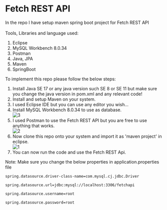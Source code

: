 # Fetch REST API <br />
In the repo I have setup maven spring boot project for Fetch REST API<br /><br />
Tools, Libraries and language used:<br />
1) Eclipse
2) MySQL Workbench 8.0.34
3) Postman
4) Java, JPA
5) Maven
6) SpringBoot

To implement this repo please follow the below steps:<br />
1) Install Java SE 17 or any java version such SE 8 or SE 11 but make sure you change the java version in pom.xml and any relevant code!
2) Install and setup Maven on your system.
3) I used Eclipse IDE but you can use any editor you wish...
4) Install MySQL Workbench 8.0.34 to use as database.<br />
![3](https://github.com/tirukovelamanoj/fetch-api/assets/48385975/de59da50-ae16-4cb1-b696-087272381132)
5) I used Postman to use the Fetch REST API but you are free to use anything that works.<br />
![2](https://github.com/tirukovelamanoj/fetch-api/assets/48385975/0bc352c1-a004-45c7-ac3f-60e489f49812)
6) Now clone this repo onto your system and import it as 'maven project' in eclipse.<br />
![1](https://github.com/tirukovelamanoj/fetch-api/assets/48385975/8dcfb1f0-0b98-44de-b4b2-7f923cf74bbc)
7) You can now run the code and use the Fetch REST Api.

Note: Make sure you change the below properties in application.properties file<br />
```
spring.datasource.driver-class-name=com.mysql.cj.jdbc.Driver

spring.datasource.url=jdbc:mysql://localhost:3306/fetchapi

spring.datasource.username=root

spring.datasource.password=root
```
